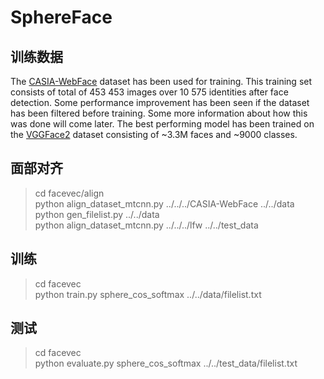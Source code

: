 # SphereFace


## 训练数据
The [CASIA-WebFace](http://www.cbsr.ia.ac.cn/english/CASIA-WebFace-Database.html) dataset has been used for training. This training set consists of total of 453 453 images over 10 575 identities after face detection. Some performance improvement has been seen if the dataset has been filtered before training. Some more information about how this was done will come later.
The best performing model has been trained on the [VGGFace2](https://www.robots.ox.ac.uk/~vgg/data/vgg_face2/) dataset consisting of ~3.3M faces and ~9000 classes.

## 面部对齐
> cd facevec/align  
> python align_dataset_mtcnn.py ../../../CASIA-WebFace ../../data  
> python gen_filelist.py ../../data  
> python align_dataset_mtcnn.py ../../../lfw ../../test_data 

## 训练
> cd facevec  
> python train.py sphere_cos_softmax ../../data/filelist.txt

## 测试
> cd facevec  
> python evaluate.py sphere_cos_softmax ../../test_data/filelist.txt


